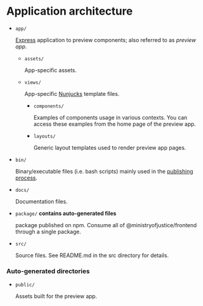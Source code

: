 # Application architecture

- `app/`

  [Express](https://github.com/expressjs/express) application to preview components; also referred to as _preview app_.

  - `assets/`

    App-specific assets.

  - `views/`

    App-specific [Nunjucks](https://github.com/mozilla/nunjucks) template files.

    - `components/`

      Examples of components usage in various contexts. You can access these examples from the home page of the preview app.

    - `layouts/`

      Generic layout templates used to render preview app pages.

- `bin/`

  Binary/executable files (i.e. bash scripts) mainly used in the [publishing process](publishing.md).

- `docs/`

  Documentation files.

- `package/` **contains auto-generated files**

  package published on npm.
  Consume all of @ministryofjustice/frontend through a single package.

- `src/`

  Source files. See README.md in the src directory for details.

### Auto-generated directories

- `public/`

  Assets built for the preview app.
